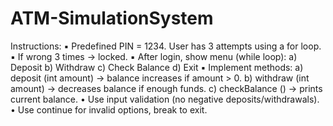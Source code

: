 # ATM-SimulationSystem
Instructions: ▪ Predefined PIN = 1234. User has 3 attempts using a for loop. ▪ If wrong 3 times → locked. ▪ After login, show menu (while loop): a) Deposit b) Withdraw c) Check Balance d) Exit ▪ Implement methods: a) deposit (int amount) → balance increases if amount > 0. b) withdraw (int amount) → decreases balance if enough funds. c) checkBalance () → prints current balance. • Use input validation (no negative deposits/withdrawals). • Use continue for invalid options, break to exit.
